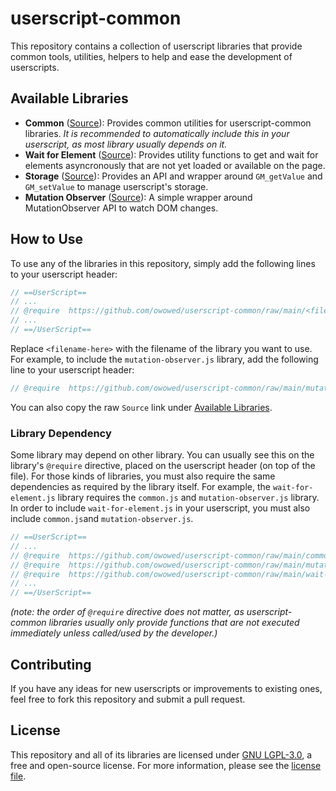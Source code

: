 # userscript-common

This repository contains a collection of userscript libraries that provide common tools, utilities, helpers to help and ease the development of userscripts.

## Available Libraries

- **Common** ([Source][common]): Provides common utilities for userscript-common libraries. *It is recommended to automatically include this in your userscript, as most library usually depends on it.*
- **Wait for Element** ([Source][wfes]): Provides utility functions to get and wait for elements asyncronously that are not yet loaded or available on the page.
- **Storage** ([Source][storage]): Provides an API and wrapper around `GM_getValue` and `GM_setValue` to manage userscript's storage.
- **Mutation Observer** ([Source][mos]): A simple wrapper around MutationObserver API to watch DOM changes.

[mos]: https://github.com/owowed/userscript-common/raw/main/mutation-observer.js
[wfes]: https://github.com/owowed/userscript-common/raw/main/wait-for-element.js
[storage]: https://github.com/owowed/userscript-common/raw/main/storage.js
[common]: https://github.com/owowed/userscript-common/raw/main/common.js

## How to Use

To use any of the libraries in this repository, simply add the following lines to your userscript header:

```javascript
// ==UserScript==
// ...
// @require  https://github.com/owowed/userscript-common/raw/main/<filename-here>.js
// ...
// ==/UserScript==
```

Replace `<filename-here>` with the filename of the library you want to use. For example, to include the `mutation-observer.js` library, add the following line to your userscript header:

```javascript
// @require  https://github.com/owowed/userscript-common/raw/main/mutation-observer.js
```

You can also copy the raw `Source` link under [Available Libraries](#available-libraries).

### Library Dependency

Some library may depend on other library. You can usually see this on the library's `@require` directive, placed on the userscript header (on top of the file). For those kinds of libraries, you must also require the same dependencies as required by the library itself. For example, the `wait-for-element.js` library requires the `common.js` and `mutation-observer.js` library. In order to include `wait-for-element.js` in your userscript, you must also include `common.js`and `mutation-observer.js`.

```javascript
// ==UserScript==
// ...
// @require  https://github.com/owowed/userscript-common/raw/main/common.js
// @require  https://github.com/owowed/userscript-common/raw/main/mutation-observer.js
// @require  https://github.com/owowed/userscript-common/raw/main/wait-for-element.js
// ...
// ==/UserScript==
```

*(note: the order of `@require` directive does not matter, as userscript-common libraries usually only provide functions that are not executed immediately unless called/used by the developer.)*

## Contributing

If you have any ideas for new userscripts or improvements to existing ones, feel free to fork this repository and submit a pull request.

## License

This repository and all of its libraries are licensed under [GNU LGPL-3.0](https://www.gnu.org/licenses/lgpl-3.0.en.html), a free and open-source license. For more information, please see the [license file](https://github.com/owowed/userscript-common/blob/main/LICENSE.txt).
